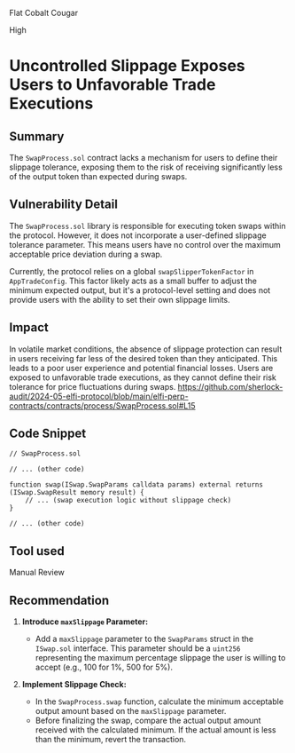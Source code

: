 Flat Cobalt Cougar

High

# Uncontrolled Slippage Exposes Users to Unfavorable Trade Executions

## Summary

The `SwapProcess.sol` contract lacks a mechanism for users to define their slippage tolerance, exposing them to the risk of receiving significantly less of the output token than expected during swaps.

## Vulnerability Detail

The `SwapProcess.sol` library is responsible for executing token swaps within the protocol. However, it does not incorporate a user-defined slippage tolerance parameter. This means users have no control over the maximum acceptable price deviation during a swap. 

Currently, the protocol relies on a global `swapSlipperTokenFactor` in `AppTradeConfig`. This factor likely acts as a small buffer to adjust the minimum expected output, but it's a protocol-level setting and does not provide users with the ability to set their own slippage limits.

## Impact

In volatile market conditions, the absence of slippage protection can result in users receiving far less of the desired token than they anticipated. This leads to a poor user experience and potential financial losses. Users are exposed to unfavorable trade executions, as they cannot define their risk tolerance for price fluctuations during swaps.
https://github.com/sherlock-audit/2024-05-elfi-protocol/blob/main/elfi-perp-contracts/contracts/process/SwapProcess.sol#L15
## Code Snippet

```solidity
// SwapProcess.sol

// ... (other code)

function swap(ISwap.SwapParams calldata params) external returns (ISwap.SwapResult memory result) {
    // ... (swap execution logic without slippage check)
}

// ... (other code)
```

## Tool used

Manual Review

## Recommendation

1.  **Introduce `maxSlippage` Parameter:**
    *   Add a `maxSlippage` parameter to the `SwapParams` struct in the `ISwap.sol` interface. This parameter should be a `uint256` representing the maximum percentage slippage the user is willing to accept (e.g., 100 for 1%, 500 for 5%).

2.  **Implement Slippage Check:**
    *   In the `SwapProcess.swap` function, calculate the minimum acceptable output amount based on the `maxSlippage` parameter.
    *   Before finalizing the swap, compare the actual output amount received with the calculated minimum. If the actual amount is less than the minimum, revert the transaction.

